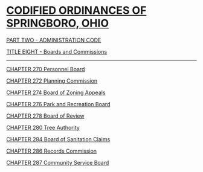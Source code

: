 [CODIFIED ORDINANCES OF SPRINGBORO, OHIO](index.html)
=====================================================

[PART TWO - ADMINISTRATION CODE](1505a412.html)

[TITLE EIGHT - Boards and Commissions](189fa412.html)

* * * * *

[CHAPTER 270 Personnel Board](18ada412.html)

[CHAPTER 272 Planning Commission](18bba412.html)

[CHAPTER 274 Board of Zoning Appeals](18c3a412.html)

[CHAPTER 276 Park and Recreation Board](18d3a412.html)

[CHAPTER 278 Board of Review](18fea412.html)

[CHAPTER 280 Tree Authority](190da412.html)

[CHAPTER 284 Board of Sanitation Claims](1a9ea412.html)

[CHAPTER 286 Records Commission](1aada412.html)

[CHAPTER 287 Community Service Board](1ac2a412.html)
